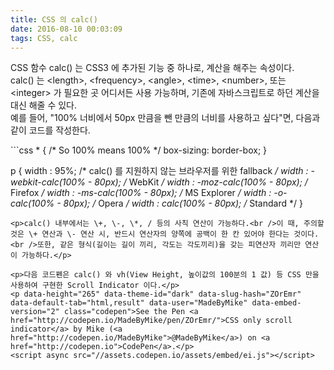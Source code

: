 ```yaml
---
title: CSS 의 calc()
date: 2016-08-10 00:03:09
tags: CSS, calc
---
```

<p>CSS 함수 calc() 는 CSS3 에 추가된 기능 중 하나로, 계산을 해주는 속성이다.<br />calc() 는 &lt;length&gt;, &lt;frequency&gt;, &lt;angle&gt;, &lt;time&gt;, &lt;number&gt;, 또는 &lt;integer&gt; 가 필요한 곳 어디서든 사용 가능하며, 기존에 자바스크립트로 하던 계산을 대신 해줄 수 있다.<br />예를 들어, "100% 너비에서 50px 만큼을 뺀 만큼의 너비를 사용하고 싶다"면, 다음과 같이 코드를 작성한다.</p>
```css
* {
  /* So 100% means 100% */
  box-sizing: border-box;
}

p {
  width : 95%; /* calc() 를 지원하지 않는 브라우저를 위한 fallback */
  width : -webkit-calc(100% - 80px); /* WebKit */
  width : -moz-calc(100% - 80px); /* Firefox */
  width : -ms-calc(100% - 80px); /* MS Explorer */
  width : -o-calc(100% - 80px); /* Opera */
  width : calc(100% - 80px); /* Standard */
}
```
<p>calc() 내부에서는 \+, \-, \*, / 등의 사칙 연산이 가능하다.<br />이 때, 주의할 것은 \+ 연산과 \- 연산 시, 반드시 연산자의 양쪽에 공백이 한 칸 있어야 한다는 것이다.<br />또한, 같은 형식(길이는 길이 끼리, 각도는 각도끼리)을 갖는 피연산자 끼리만 연산이 가능하다.</p>

<p>다음 코드펜은 calc() 와 vh(View Height, 높이값의 100분의 1 값) 등 CSS 만을 사용하여 구현한 Scroll Indicator 이다.</p>
<p data-height="265" data-theme-id="dark" data-slug-hash="ZOrEmr" data-default-tab="html,result" data-user="MadeByMike" data-embed-version="2" class="codepen">See the Pen <a href="http://codepen.io/MadeByMike/pen/ZOrEmr/">CSS only scroll indicator</a> by Mike (<a href="http://codepen.io/MadeByMike">@MadeByMike</a>) on <a href="http://codepen.io">CodePen</a>.</p>
<script async src="//assets.codepen.io/assets/embed/ei.js"></script>

